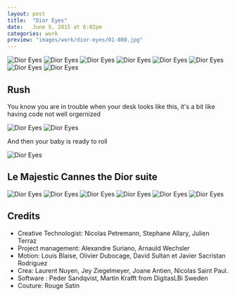 ```yaml
---
layout: post
title:  "Dior Eyes"
date: 	June 5, 2015 at 6:02pm
categories: work
preview: "images/work/dior-eyes/01-800.jpg"
---
```

![Dior Eyes](/images/work/dior-eyes/01.jpg)
![Dior Eyes](/images/work/dior-eyes/02.jpg)
![Dior Eyes](/images/work/dior-eyes/03.jpg)
![Dior Eyes](/images/work/dior-eyes/04.jpg)
![Dior Eyes](/images/work/dior-eyes/05.jpg)
![Dior Eyes](/images/work/dior-eyes/06.jpg)
![Dior Eyes](/images/work/dior-eyes/07.jpg)
![Dior Eyes](/images/work/dior-eyes/08.jpg)

## Rush

You know you are in trouble when your desk looks like this, it's a bit like having code not well orgernized

![Dior Eyes](/images/work/dior-eyes/09.jpg)
![Dior Eyes](/images/work/dior-eyes/10.jpg)

And then your baby is ready to roll

![Dior Eyes](/images/work/dior-eyes/11.jpg)

## Le Majestic Cannes the Dior suite
![Dior Eyes](/images/work/dior-eyes/17.jpg)
![Dior Eyes](/images/work/dior-eyes/12.jpg)
![Dior Eyes](/images/work/dior-eyes/13.jpg)
![Dior Eyes](/images/work/dior-eyes/14.jpg)
![Dior Eyes](/images/work/dior-eyes/15.jpg)
![Dior Eyes](/images/work/dior-eyes/16.jpg)


## Credits

- Creative Technologist: Nicolas Petremann, Stephane Allary, Julien Terraz
- Project management: Alexandre Suriano, Arnauld Wechsler
- Motion: Louis Blaise, Olivier Dubocage, David Sultan et Javier Sacristan Rodriguez
- Crea: Laurent Nuyen, Jey Ziegelmeyer, Joane Antien, Nicolas Saint Paul.
- Software : Peder Sandqvist, Martin Krafft from DigitasLBi Sweden
- Couture: Rouge Satin
